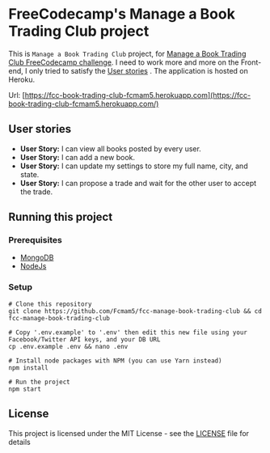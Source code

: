 # FreeCodecamp's Manage a Book Trading Club project

This is `Manage a Book Trading Club` project, for [Manage a Book Trading Club FreeCodecamp challenge](https://www.freecodecamp.org/challenges/manage-a-book-trading-club). I need to work more and more on the Front-end, I only tried to satisfy the [User stories](#user-stories) . The application is hosted on Heroku.

Url: [https://fcc-book-trading-club-fcmam5.herokuapp.com](https://fcc-book-trading-club-fcmam5.herokuapp.com/)

## User stories
* **User Story:** I can view all books posted by every user.
* **User Story:** I can add a new book.
* **User Story:** I can update my settings to store my full name, city, and state.
* **User Story:** I can propose a trade and wait for the other user to accept the trade.

## Running this project

### Prerequisites
* [MongoDB](https://docs.mongodb.com/manual/installation/)
* [NodeJs](http://nodejs.org/download/)

### Setup

```shell
# Clone this repository
git clone https://github.com/Fcmam5/fcc-manage-book-trading-club && cd fcc-manage-book-trading-club

# Copy '.env.example' to '.env' then edit this new file using your Facebook/Twitter API keys, and your DB URL
cp .env.example .env && nano .env

# Install node packages with NPM (you can use Yarn instead)
npm install

# Run the project
npm start
```


## License
This project is licensed under the MIT License - see the [LICENSE](./LICENSE) file for details
